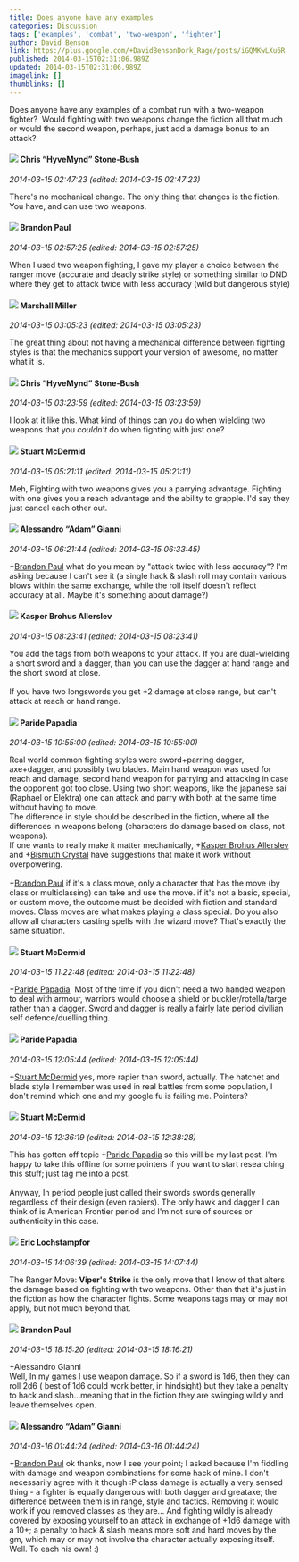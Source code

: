 ```yaml
---
title: Does anyone have any examples
categories: Discussion
tags: ['examples', 'combat', 'two-weapon', 'fighter']
author: David Benson
link: https://plus.google.com/+DavidBensonDork_Rage/posts/iGQMKwLXu6R
published: 2014-03-15T02:31:06.989Z
updated: 2014-03-15T02:31:06.989Z
imagelink: []
thumblinks: []
---
```


Does anyone have any examples of a combat run with a two-weapon fighter?  Would fighting with two weapons change the fiction all that much or would the second weapon, perhaps, just add a damage bonus to an attack?
<div id='comment z12pd3fbmqnhjrqrq04ce1nipkiqzrpgywg0k'>
  <h4><img src='{{site.baseurl}}//images/avatars/108053817066303198241_photo.jpg'> Chris “HyveMynd” Stone-Bush</h4>
      <p><cite>2014-03-15 02:47:23 (edited: 2014-03-15 02:47:23)</cite></p>
        <p>There&#39;s no mechanical change. The only thing that changes is the fiction. You have, and can use two weapons.</p>
</div>
        

<div id='comment z12pd3fbmqnhjrqrq04ce1nipkiqzrpgywg0k'>
  <h4><img src='{{site.baseurl}}//images/avatars/117808888540543096789_photo.jpg'> Brandon Paul</h4>
      <p><cite>2014-03-15 02:57:25 (edited: 2014-03-15 02:57:25)</cite></p>
        <p>When I used two weapon fighting, I gave my player a choice between the ranger move (accurate and deadly strike style) or something similar to DND where they get to attack twice with less accuracy (wild but dangerous style)</p>
</div>
        

<div id='comment z12pd3fbmqnhjrqrq04ce1nipkiqzrpgywg0k'>
  <h4><img src='{{site.baseurl}}//images/avatars/113927217394445366066_photo.jpg'> Marshall Miller</h4>
      <p><cite>2014-03-15 03:05:23 (edited: 2014-03-15 03:05:23)</cite></p>
        <p>The great thing about not having a mechanical difference between fighting styles is that the mechanics support your version of awesome, no matter what it is.</p>
</div>
        

<div id='comment z12pd3fbmqnhjrqrq04ce1nipkiqzrpgywg0k'>
  <h4><img src='{{site.baseurl}}//images/avatars/108053817066303198241_photo.jpg'> Chris “HyveMynd” Stone-Bush</h4>
      <p><cite>2014-03-15 03:23:59 (edited: 2014-03-15 03:23:59)</cite></p>
        <p>I look at it like this. What kind of things can you do when wielding two weapons that you <i>couldn&#39;t</i> do when fighting with just one?</p>
</div>
        

<div id='comment z12pd3fbmqnhjrqrq04ce1nipkiqzrpgywg0k'>
  <h4><img src='{{site.baseurl}}//images/avatars/106869300898899999469_photo.jpg'> Stuart McDermid</h4>
      <p><cite>2014-03-15 05:21:11 (edited: 2014-03-15 05:21:11)</cite></p>
        <p>Meh, Fighting with two weapons gives you a parrying advantage. Fighting with one gives you a reach advantage and the ability to grapple. I&#39;d say they just cancel each other out.  </p>
</div>
        

<div id='comment z12pd3fbmqnhjrqrq04ce1nipkiqzrpgywg0k'>
  <h4><img src='{{site.baseurl}}//images/avatars/106679386179477817028_photo.jpg'> Alessandro “Adam” Gianni</h4>
      <p><cite>2014-03-15 06:21:44 (edited: 2014-03-15 06:33:45)</cite></p>
        <p><span class="proflinkWrapper"><span class="proflinkPrefix">+</span><a class="proflink" href="https://plus.google.com/117808888540543096789" oid="117808888540543096789">Brandon Paul</a></span> what do you mean by &quot;attack twice with less accuracy&quot;? I&#39;m asking because I can&#39;t see it (a single hack &amp; slash roll may contain various blows within the same exchange, while the roll itself doesn&#39;t reflect accuracy at all. Maybe it&#39;s something about damage?)</p>
</div>
        

<div id='comment z12pd3fbmqnhjrqrq04ce1nipkiqzrpgywg0k'>
  <h4><img src='{{site.baseurl}}//images/avatars/110937611143261107555_photo.jpg'> Kasper Brohus Allerslev</h4>
      <p><cite>2014-03-15 08:23:41 (edited: 2014-03-15 08:23:41)</cite></p>
        <p>You add the tags from both weapons to your attack. If you are dual-wielding a short sword and a dagger, than you can use the dagger at hand range and the short sword at close.<br /><br />If you have two longswords you get +2 damage at close range, but can&#39;t attack at reach or hand range.</p>
</div>
        

<div id='comment z12pd3fbmqnhjrqrq04ce1nipkiqzrpgywg0k'>
  <h4><img src='{{site.baseurl}}//images/avatars/100891656436184215243_photo.jpg'> Paride Papadia</h4>
      <p><cite>2014-03-15 10:55:00 (edited: 2014-03-15 10:55:00)</cite></p>
        <p>Real world common fighting styles were sword+parring dagger, axe+dagger, and possibly two blades. Main hand weapon was used for reach and damage, second hand weapon for parrying and attacking in case the opponent got too close. Using two short weapons, like the japanese sai (Raphael or Elektra) one can attack and parry with both at the same time without having to move. <br />The difference in style should be described in the fiction, where all the differences in weapons belong (characters do damage based on class, not weapons).<br />If one wants to really make it matter mechanically, <span class="proflinkWrapper"><span class="proflinkPrefix">+</span><a class="proflink" href="https://plus.google.com/110937611143261107555" oid="110937611143261107555">Kasper Brohus Allerslev</a></span> and <span class="proflinkWrapper"><span class="proflinkPrefix">+</span><a class="proflink" href="https://plus.google.com/106502398943845418429" oid="106502398943845418429">Bismuth Crystal</a></span> have suggestions that make it work without overpowering.<br /><br /><span class="proflinkWrapper"><span class="proflinkPrefix">+</span><a class="proflink" href="https://plus.google.com/117808888540543096789" oid="117808888540543096789">Brandon Paul</a></span> if it&#39;s a class move, only a character that has the move (by class or multiclassing) can take and use the move. if it&#39;s not a basic, special, or custom move, the outcome must be decided with fiction and standard moves. Class moves are what makes playing a class special. Do you also allow all characters casting spells with the wizard move? That&#39;s exactly the same situation.</p>
</div>
        

<div id='comment z12pd3fbmqnhjrqrq04ce1nipkiqzrpgywg0k'>
  <h4><img src='{{site.baseurl}}//images/avatars/106869300898899999469_photo.jpg'> Stuart McDermid</h4>
      <p><cite>2014-03-15 11:22:48 (edited: 2014-03-15 11:22:48)</cite></p>
        <p><span class="proflinkWrapper"><span class="proflinkPrefix">+</span><a class="proflink" href="https://plus.google.com/100891656436184215243" oid="100891656436184215243">Paride Papadia</a></span>  Most of the time if you didn&#39;t need a two handed weapon to deal with armour, warriors would choose a shield or buckler/rotella/targe rather than a dagger. Sword and dagger is really a fairly late period civilian self defence/duelling thing. </p>
</div>
        

<div id='comment z12pd3fbmqnhjrqrq04ce1nipkiqzrpgywg0k'>
  <h4><img src='{{site.baseurl}}//images/avatars/100891656436184215243_photo.jpg'> Paride Papadia</h4>
      <p><cite>2014-03-15 12:05:44 (edited: 2014-03-15 12:05:44)</cite></p>
        <p><span class="proflinkWrapper"><span class="proflinkPrefix">+</span><a class="proflink" href="https://plus.google.com/106869300898899999469" oid="106869300898899999469">Stuart McDermid</a></span> yes, more rapier than sword, actually. The hatchet and blade style I remember was used in real battles from some population, I don&#39;t remind which one and my google fu is failing me. Pointers?</p>
</div>
        

<div id='comment z12pd3fbmqnhjrqrq04ce1nipkiqzrpgywg0k'>
  <h4><img src='{{site.baseurl}}//images/avatars/106869300898899999469_photo.jpg'> Stuart McDermid</h4>
      <p><cite>2014-03-15 12:36:19 (edited: 2014-03-15 12:38:28)</cite></p>
        <p>This has gotten off topic <span class="proflinkWrapper"><span class="proflinkPrefix">+</span><a class="proflink" href="https://plus.google.com/100891656436184215243" oid="100891656436184215243">Paride Papadia</a></span> so this will be my last post. I&#39;m happy to take this offline for some pointers if you want to start researching this stuff; just tag me into a post.<br /><br />Anyway, In period people just called their swords swords generally regardless of their design (even rapiers). The only hawk and dagger I can think of is American Frontier period and I&#39;m not sure of sources or authenticity in this case.</p>
</div>
        

<div id='comment z12pd3fbmqnhjrqrq04ce1nipkiqzrpgywg0k'>
  <h4><img src='{{site.baseurl}}//images/avatars/104811112088336879051_photo.jpg'> Eric Lochstampfor</h4>
      <p><cite>2014-03-15 14:06:39 (edited: 2014-03-15 14:07:44)</cite></p>
        <p>The Ranger Move: <b>Viper&#39;s Strike</b> is the only move that I know of that alters the damage based on fighting with two weapons. Other than that it&#39;s just in the fiction as how the character fights. Some weapons tags may or may not apply, but not much beyond that.</p>
</div>
        

<div id='comment z12pd3fbmqnhjrqrq04ce1nipkiqzrpgywg0k'>
  <h4><img src='{{site.baseurl}}//images/avatars/117808888540543096789_photo.jpg'> Brandon Paul</h4>
      <p><cite>2014-03-15 18:15:20 (edited: 2014-03-15 18:16:21)</cite></p>
        <p>+Alessandro Gianni<br />Well, In my games I use weapon damage. So if a sword is 1d6, then they can roll 2d6 ( best of 1d6 could work better, in hindsight) but they take a penalty to hack and slash...meaning that in the fiction they are swinging wildly and leave themselves open.</p>
</div>
        

<div id='comment z12pd3fbmqnhjrqrq04ce1nipkiqzrpgywg0k'>
  <h4><img src='{{site.baseurl}}//images/avatars/106679386179477817028_photo.jpg'> Alessandro “Adam” Gianni</h4>
      <p><cite>2014-03-16 01:44:24 (edited: 2014-03-16 01:44:24)</cite></p>
        <p><span class="proflinkWrapper"><span class="proflinkPrefix">+</span><a class="proflink" href="https://plus.google.com/117808888540543096789" oid="117808888540543096789">Brandon Paul</a></span> ok thanks, now I see your point; I asked because I&#39;m fiddling with damage and weapon combinations for some hack of mine. I don&#39;t necessarily agree with it though :P class damage is actually a very sensed thing - a fighter is equally dangerous with both dagger and greataxe; the difference between them is in range, style and tactics. Removing it would work if you removed classes as they are... And fighting wildly is already covered by exposing yourself to an attack in exchange of +1d6 damage with a 10+; a penalty to hack &amp; slash means more soft and hard moves by the gm, which may or may not involve the character actually exposing itself. Well. To each his own! :)</p>
</div>
        